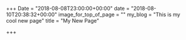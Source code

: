+++
Date = "2018-08-08T23:00:00+00:00"
date = "2018-08-10T20:38:32+00:00"
image_for_top_of_page = ""
my_blog = "This is my cool new page"
title = "My New Page"

+++
